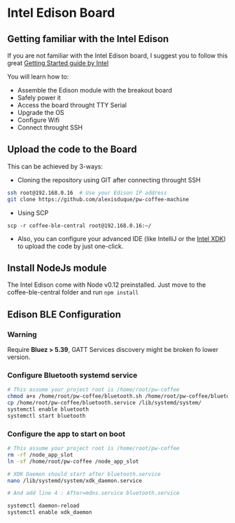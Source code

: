 Intel Edison Board
======

## Getting familiar with the Intel Edison

If you are not familiar with the Intel Edison board, I suggest you to follow this great [Getting Started guide by Intel](https://software.intel.com/en-us/node/544867)

You will learn how to:
 * Assemble the Edison module with the breakout board
 * Safely power it
 * Access the board throught TTY Serial
 * Upgrade the OS
 * Configure Wifi
 * Connect throught SSH


## Upload the code to the Board

This can be achieved by 3-ways:
* Cloning the repository using GIT after connecting throught SSH
```sh
ssh root@192.168.0.16  # Use your Edison IP address
git clone https://github.com/alexisduque/pw-coffee-machine
```
* Using SCP
```
scp -r coffee-ble-central root@192.168.0.16:~/
```
* Also, you can configure your advanced IDE (like IntelliJ or the [Intel XDK](https://software.intel.com/en-us/getting-started-with-xdk-and-iot)) to upload the code by just one-click.

## Install NodeJs module

The Intel Edison come with Node v0.12 preinstalled.
Just move to the coffee-ble-central folder and run ``npm install``
## Edison BLE Configuration

### Warning
Require **Bluez > 5.39**, GATT Services discovery might be broken fo lower version.

### Configure Bluetooth systemd service

```sh
# This assume your project root is /home/root/pw-coffee
chmod a+x /home/root/pw-coffee/bluetooth.sh /home/root/pw-coffee/bluetooth.service
cp /home/root/pw-coffee/bluetooth.service /lib/systemd/system/
systemctl enable bluetooth
systemctl start bluetooth
```

### Configure the app to start on boot

```sh
# This assume your project root is /home/root/pw-coffee
rm -rf /node_app_slot
ln -sf /home/root/pw-coffee /node_app_slot

# XDK Daemon should start after bluetooth.service
nano /lib/systemd/system/xdk_daemon.service

# And add line 4 : After=mdns.service bluetooth.service

systemctl daemon-reload
systemctl enable xdk_daemon
```
